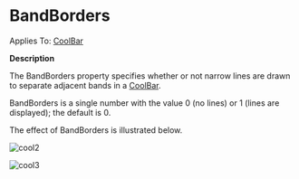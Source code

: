 




<h1 class="heading"><span class="name">BandBorders</span></h1>

Applies To: [CoolBar](../a-z/coolbar.md)


**Description**


The BandBorders property specifies whether or not narrow lines are drawn to separate adjacent bands in a [CoolBar](../a-z/coolbar.md).


BandBorders is a single number with the value 0 (no lines) or 1 (lines are displayed); the default is 0.


The effect of BandBorders is illustrated below.


![cool2](../img/cool2.gif)


![cool3](../img/cool3.gif)




